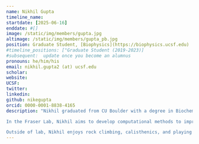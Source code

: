 ```yaml
---
name: Nikhil Gupta
timeline_name:
startdate: [2025-06-16]
enddate: #[]
image: /static/img/members/gupta.jpg
altimage: /static/img/members/gupta_pb.jpg
position: Graduate Student, [Biophysics](https://biophysics.ucsf.edu)
#timeline_positions: ["Graduate Student (2019-2023)]
#subsequent:  update once you become an alumnus
pronouns: he/him/his
email: nikhil.gupta2 (at) ucsf.edu
scholar: 
website:
UCSF:
twitter:
linkedin: 
github: nikegupta
orcid: 0000-0001-8838-4165
description: "Nikhil graduated from CU Boulder with a degree in Biochemistry. As an undergraduate, he worked on categorizing non-eukaryotic histones under the mentorship of [Dr. Karolin Luger](https://www.colorado.edu/biochemistry/karolin-luger) at CU Boulder. 

In the Fraser Lab, Nikhil aims to develop computational methods to improve the quality of multiconformational protein models particularly at interfaces.

Outside of lab, Nikhil enjoys rock climbing, calisthenics, and playing piano."
---
```

